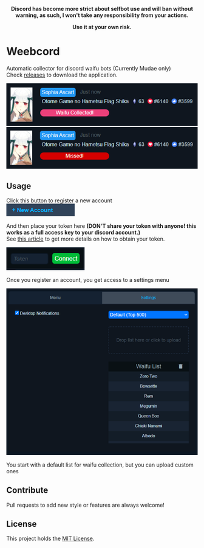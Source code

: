 **<p style="text-align: center;">Discord has become more strict about selfbot use and will ban without warning, as such, I won't take any responsibility from your actions.</p>**
**<p style="text-align: center;">Use it at your own risk.</p>**

Weebcord
========

Automatic collector for discord waifu bots (Currently Mudae only)<br>
Check [releases](https://github.com/Kevinwkz/weebcord/releases) to download the application.

![collect](assets/markdown/collect.png)
![miss](assets/markdown/miss.png)

Usage
-----
Click this button to register a new account<br>
![new](assets/markdown/newAccount.png)
<br>

And then place your token here **(DON'T share your token with anyone! this works as a full access key to your discord account.)**<br>
See [this article](https://discordhelp.net/discord-token) to get more details on how to obtain your token.<br>

![token](assets/markdown/token.png)

Once you register an account, you get access to a settings menu

![settings](assets/markdown/firstSettings.png)

You start with a default list for waifu collection, but you can upload custom ones

Contribute
----------
Pull requests to add new style or features are always welcome!

License
-------
This project holds the [MIT License](LICENSE).
